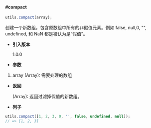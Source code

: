 #### #compact

```javascript
utils.compact(array);
```

创建一个新数组，包含原数组中所有的非假值元素。例如 false, null,0, "", undefined, 和 NaN 都是被认为是“假值”。

- **引入版本**

    1.0.0

- **参数**

1. array (Array): 需要处理的数组

- **返回**

    (Array): 返回过滤掉假值的新数组。

- **列子**

```javascript
utils.compact([1, 2, 3, 0, '', false, undefined, null]);
// => [1, 2, 3]
```
